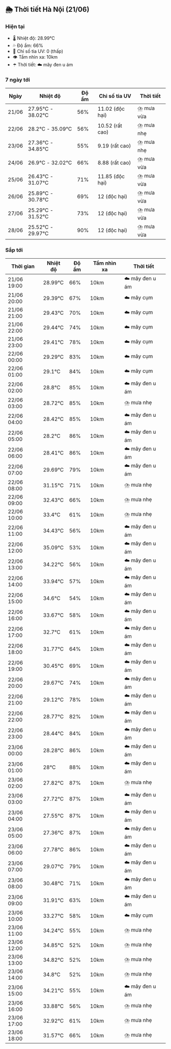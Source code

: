 ## 🌦️ Thời tiết Hà Nội (21/06)

### Hiện tại

- 🌡️ Nhiệt độ: 28.99℃
- 💦 Độ ẩm: 66%
- 🌟 Chỉ số tia UV: 0 (thấp)
- 👁️ Tầm nhìn xa: 10km
- ☂️ Thời tiết: ☁️ mây đen u ám

### 7 ngày tới

| Ngày | Nhiệt độ | Độ ẩm | Chỉ số tia UV | Thời tiết |
| --- | --- | --- | --- | --- |
| 21/06 | 27.95℃ - 38.02℃ | 56% | 11.02 (độc hại) | ⛈️ mưa vừa |
| 22/06 | 28.2℃ - 35.09℃ | 56% | 10.52 (rất cao) | ⛈️ mưa nhẹ |
| 23/06 | 27.36℃ - 34.85℃ | 55% | 9.19 (rất cao) | ⛈️ mưa nhẹ |
| 24/06 | 26.9℃ - 32.02℃ | 66% | 8.88 (rất cao) | ⛈️ mưa vừa |
| 25/06 | 26.43℃ - 31.07℃ | 71% | 11.85 (độc hại) | ⛈️ mưa vừa |
| 26/06 | 25.89℃ - 30.78℃ | 69% | 12 (độc hại) | ⛈️ mưa vừa |
| 27/06 | 25.29℃ - 31.52℃ | 73% | 12 (độc hại) | ⛈️ mưa vừa |
| 28/06 | 25.52℃ - 29.97℃ | 90% | 12 (độc hại) | ⛈️ mưa vừa |

### Sắp tới

| Thời gian | Nhiệt độ | Độ ẩm | Tầm nhìn xa | Thời tiết |
| --- | --- | --- | --- | --- |
| 21/06 19:00 | 28.99℃ | 66% | 10km | ☁️ mây đen u ám |
| 21/06 20:00 | 29.39℃ | 67% | 10km | ☁️ mây cụm |
| 21/06 21:00 | 29.43℃ | 70% | 10km | ☁️ mây cụm |
| 21/06 22:00 | 29.44℃ | 74% | 10km | ☁️ mây cụm |
| 21/06 23:00 | 29.41℃ | 78% | 10km | ☁️ mây cụm |
| 22/06 00:00 | 29.29℃ | 83% | 10km | ☁️ mây cụm |
| 22/06 01:00 | 29.1℃ | 84% | 10km | ☁️ mây cụm |
| 22/06 02:00 | 28.8℃ | 85% | 10km | ☁️ mây đen u ám |
| 22/06 03:00 | 28.72℃ | 85% | 10km | ⛈️ mưa nhẹ |
| 22/06 04:00 | 28.42℃ | 85% | 10km | ☁️ mây đen u ám |
| 22/06 05:00 | 28.2℃ | 86% | 10km | ☁️ mây đen u ám |
| 22/06 06:00 | 28.41℃ | 86% | 10km | ☁️ mây đen u ám |
| 22/06 07:00 | 29.69℃ | 79% | 10km | ☁️ mây đen u ám |
| 22/06 08:00 | 31.15℃ | 71% | 10km | ⛈️ mưa nhẹ |
| 22/06 09:00 | 32.43℃ | 66% | 10km | ⛈️ mưa nhẹ |
| 22/06 10:00 | 33.4℃ | 61% | 10km | ⛈️ mưa nhẹ |
| 22/06 11:00 | 34.43℃ | 56% | 10km | ☁️ mây đen u ám |
| 22/06 12:00 | 35.09℃ | 53% | 10km | ☁️ mây đen u ám |
| 22/06 13:00 | 34.22℃ | 56% | 10km | ☁️ mây đen u ám |
| 22/06 14:00 | 33.94℃ | 57% | 10km | ☁️ mây đen u ám |
| 22/06 15:00 | 34.6℃ | 54% | 10km | ☁️ mây đen u ám |
| 22/06 16:00 | 33.67℃ | 58% | 10km | ☁️ mây đen u ám |
| 22/06 17:00 | 32.7℃ | 61% | 10km | ☁️ mây đen u ám |
| 22/06 18:00 | 31.77℃ | 64% | 10km | ☁️ mây đen u ám |
| 22/06 19:00 | 30.45℃ | 69% | 10km | ☁️ mây đen u ám |
| 22/06 20:00 | 29.67℃ | 74% | 10km | ☁️ mây đen u ám |
| 22/06 21:00 | 29.12℃ | 78% | 10km | ☁️ mây đen u ám |
| 22/06 22:00 | 28.77℃ | 82% | 10km | ☁️ mây đen u ám |
| 22/06 23:00 | 28.44℃ | 84% | 10km | ☁️ mây đen u ám |
| 23/06 00:00 | 28.28℃ | 86% | 10km | ☁️ mây đen u ám |
| 23/06 01:00 | 28℃ | 88% | 10km | ☁️ mây đen u ám |
| 23/06 02:00 | 27.82℃ | 87% | 10km | ⛈️ mưa nhẹ |
| 23/06 03:00 | 27.72℃ | 87% | 10km | ☁️ mây đen u ám |
| 23/06 04:00 | 27.55℃ | 87% | 10km | ☁️ mây đen u ám |
| 23/06 05:00 | 27.36℃ | 87% | 10km | ☁️ mây đen u ám |
| 23/06 06:00 | 27.78℃ | 86% | 10km | ☁️ mây đen u ám |
| 23/06 07:00 | 29.07℃ | 79% | 10km | ☁️ mây đen u ám |
| 23/06 08:00 | 30.48℃ | 71% | 10km | ☁️ mây đen u ám |
| 23/06 09:00 | 31.91℃ | 63% | 10km | ☁️ mây đen u ám |
| 23/06 10:00 | 33.27℃ | 58% | 10km | ☁️ mây cụm |
| 23/06 11:00 | 34.24℃ | 55% | 10km | ⛈️ mưa nhẹ |
| 23/06 12:00 | 34.85℃ | 52% | 10km | ⛈️ mưa nhẹ |
| 23/06 13:00 | 34.82℃ | 52% | 10km | ⛈️ mưa nhẹ |
| 23/06 14:00 | 34.8℃ | 52% | 10km | ⛈️ mưa nhẹ |
| 23/06 15:00 | 34.21℃ | 55% | 10km | ☁️ mây đen u ám |
| 23/06 16:00 | 33.88℃ | 56% | 10km | ⛈️ mưa nhẹ |
| 23/06 17:00 | 32.92℃ | 61% | 10km | ⛈️ mưa nhẹ |
| 23/06 18:00 | 31.57℃ | 66% | 10km | ⛈️ mưa nhẹ |
